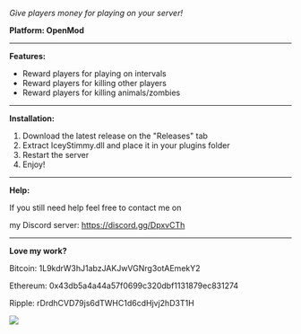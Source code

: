 *Give players money for playing on your server!*

**Platform: OpenMod**

---

**Features:**

* Reward players for playing on intervals
* Reward players for killing other players
* Reward players for killing animals/zombies

---

**Installation:**

1. Download the latest release on the "Releases" tab
2. Extract IceyStimmy.dll and place it in your plugins folder
3. Restart the server
4. Enjoy!

---

**Help:**

If you still need help feel free to contact me on

my Discord server: https://discord.gg/DpxvCTh

---	

**Love my work?**

Bitcoin: 1L9kdrW3hJ1abzJAKJwVGNrg3otAEmekY2

Ethereum: 0x43db5a4a44a57f0699c320dbf1131879ec831274

Ripple: rDrdhCVD79js6dTWHC1d6cdHjvj2hD3T1H

[![](https://www.paypalobjects.com/webstatic/en_US/btn/btn_donate_cc_147x47.png)](https://www.paypal.com/donate/?hosted_button_id=K72AAKE5SGYRG)
